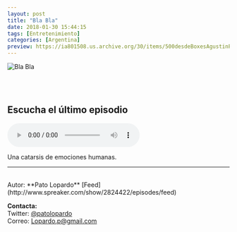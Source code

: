 ```yaml
---
layout: post
title: "Bla Bla"
date: 2018-01-30 15:44:15
tags: [Entretenimiento]
categories: [Argentina]
preview: https://ia801508.us.archive.org/30/items/500desdeBoxesAgustinPalmeiro/BLABLA-300.jpeg
---
```


![Bla Bla](https://ia801508.us.archive.org/30/items/500desdeBoxesAgustinPalmeiro/BLABLA-500.jpeg)

<br/>
<br/>

## Escucha el último episodio

<!--reproductor-feed=http://www.spreaker.com/show/2824422/episodes/feed-->
<!--reproductor-start-->
<audio id="audio" preload="auto" controls="" src="http://api.spreaker.com/download/episode/14338621/ondas_sonoras.mp3"></audio>
<!--reproductor-end-->

Una catarsis de emociones humanas.  

_ _ _
<br>
Autor: **Pato Lopardo**  
[Feed](http://www.spreaker.com/show/2824422/episodes/feed)  



**Contacta:**  
Twitter: [@patolopardo](https://twitter.com/patolopardo)  
Correo: [Lopardo.p@gmail.com](mailto:Lopardo.p@gmail.com)  

